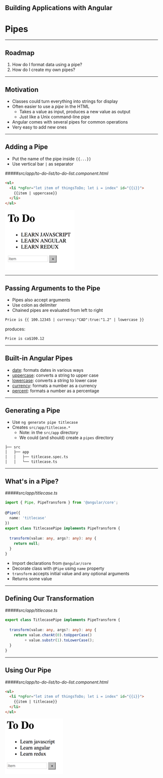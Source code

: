 <!-- .slide: data-background="../content/images/title-slide.jpg" -->
<!-- .slide: id="pipes" -->
## Building Applications with Angular

# Pipes

---
<!-- .slide: id="pipes-roadmap" -->
## Roadmap

1. How do I format data using a pipe?
1. How do I create my own pipes?

---
<!-- .slide: id="pipes-motivation" -->
## Motivation

- Classes could turn everything into strings for display
- Often easier to use a *pipe* in the HTML
  - Takes a value as input, produces a new value as output
  - Just like a Unix command-line pipe
- Angular comes with several pipes for common operations
- Very easy to add new ones

---
<!-- .slide: id="pipes-adding-a-pipe" -->
## Adding a Pipe

- Put the name of the pipe inside `{{...}}`
- Use vertical bar `|` as separator

#####_src/app/to-do-list/to-do-list.component.html_
```html
<ul>
  <li *ngFor="let item of thingsToDo; let i = index" id="{{i}}">
    {{item | uppercase}}
  </li>
</ul>
```

![Converting to Upper Case](content/images/screenshot-uppercase.png)

---
<!-- .slide: id="pipes-passing-arguments" -->
## Passing Arguments to the Pipe

- Pipes also accept arguments
- Use colon as delimiter
- Chained pipes are evaluated from left to right

```html
Price is {{ 100.12345 | currency:"CAD":true:"1.2" | lowercase }}
```

produces:

```html
Price is ca$100.12
```

---
<!-- .slide: id="pipes-built-in-pipes" -->
## Built-in Angular Pipes

- [date](https://angular.io/docs/ts/latest/api/common/index/DatePipe-pipe.html): formats dates in various ways
- [uppercase](https://angular.io/docs/ts/latest/api/common/index/UpperCasePipe-pipe.html): converts a string to upper case
- [lowercase](https://angular.io/docs/ts/latest/api/common/index/LowerCasePipe-pipe.html): converts a string to lower case
- [currency](https://angular.io/docs/ts/latest/api/common/index/CurrencyPipe-pipe.html): formats a number as a currency
- [percent](https://angular.io/docs/ts/latest/api/common/index/PercentPipe-pipe.html): formats a number as a percentage

---
<!-- .slide: id="pipes-generating-pipes" -->
## Generating a Pipe

- Use `ng generate pipe titlecase`
- Creates `src/app/titlecase.*`
  - Note: in the `src/app` directory
  - We could (and should) create a `pipes` directory

```
├── src
│   ├── app
│   │   ├── titlecase.spec.ts
│   │   └── titlecase.ts
```

---
<!-- .slide: id="pipes-whats-in-a-pipe" -->
## What's in a Pipe?

#####_src/app/titlecase.ts_
```ts
import { Pipe, PipeTransform } from '@angular/core';

@Pipe({
  name: 'titlecase'
})
export class TitlecasePipe implements PipeTransform {

  transform(value: any, args?: any): any {
    return null;
  }
}
```

- Import declarations from `@angular/core`
- Decorate class with `@Pipe` using `name` property
- `transform` accepts initial value and any optional arguments
- Returns some value

---
<!-- .slide: id="pipes-defining-our-transformation" -->
## Defining Our Transformation

#####_src/app/titlecase.ts_
```ts
export class TitlecasePipe implements PipeTransform {

  transform(value: any, args?: any): any {
    return value.charAt(0).toUpperCase()
         + value.substr(1).toLowerCase();
  }
}
```

---
<!-- .slide: id="pipes-using-our-pipe" -->
## Using Our Pipe

#####_src/app/to-do-list/to-do-list.component.html_
```html
<ul>
  <li *ngFor="let item of thingsToDo; let i = index" id="{{i}}">
    {{item | titlecase}}
  </li>
</ul>
```

![Converting to Title Case](content/images/screenshot-titlecase.png)
